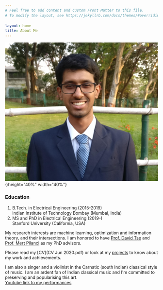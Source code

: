 ```yaml
---
# Feel free to add content and custom Front Matter to this file.
# To modify the layout, see https://jekyllrb.com/docs/themes/#overriding-theme-defaults

layout: home
title: About Me
---
```


![my photo](photo3.jpg){:height="40%" width="40%"}

### **Education** ###
1. B.Tech. in Electrical Engineering (2015-2019)<br/>
Indian Institute of Technology Bombay (Mumbai, India)
2. MS and PhD in Electrical Engineering (2019-)<br/>
Stanford University (California, USA)

My research interests are machine learning, optimization and information theory, and their intersections. I am honored to have [Prof. David Tse](https://tselab.stanford.edu/) and [Prof. Mert Pilanci](https://stanford.edu/~pilanci/) as my PhD advisors.

Please read my [CV](CV Jun 2020.pdf) or look at my [projects](/projects) to know about my work and achievements.

<!-- A few projects I am interested to pursue:
1. **Music processing** - I am interested in music transcription, source separation, and analysis of music perception. As a musician myself, I am interested to develop tools to assist musicians and to understand music as a signal better. I have previously worked on note onset detection in piano music with a [publication](https://www.ee.iitb.ac.in/student/~daplab/publications/2018/p154-subramani.pdf) resulting from this work.
1. **Speech processing** - I am particularly interested in studying speech perception and cognition in detail. I wish to use this knowledge to assist people with speaking or hearing diabilities to communicate better, by means of improved hearing aids and speech synthesizers.
1. **Information theory** - I have gained interest in information theory topics through advanced courses during my undergrad. Recently I have been studying secure multiparty computation, and communication and randomness lower bounds for this task. I am further interested to direct my research in areas such as coding, data compression, and security. -->

I am also a singer and a violinist in the Carnatic (south Indian) classical style of music. I am an ardent fan of Indian classical music and I'm committed to preserving and popularising this art. <br/>
[Youtube link to my performances](https://www.youtube.com/playlist?list=PLOqYw2iE3KdzhvCYeVnATlJJZ3kfY6p_X)
